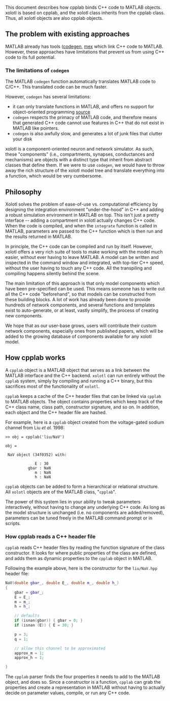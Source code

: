 This document describes how cpplab binds C++ code to
MATLAB objects. xolotl is based on cpplab, and the xolotl
class inherits from the cpplab class. Thus, all xolotl objects
are also cpplab objects.

## The problem with existing approaches

MATLAB already has tools ([codegen](https://www.mathworks.com/help/coder/ref/codegen.htm),
[mex](https://www.mathworks.com/help/matlab/ref/mex.html) which link C++ code to MATLAB. However, these
approaches have limitations that prevent us from using C++
code to its full potential.

### The limitations of `codegen`

The MATLAB `codegen` function automatically translates MATLAB
code to C/C++. This translated code can be much faster.

However, `codegen` has several limitations:

* it can only translate functions in MATLAB, and offers no support for object-oriented programming [source](https://www.mathworks.com/help/simulink/ug/how-working-with-matlab-classes-is-different-for-code-generation.html#btsyar3-1)
* `codegen` respects the primacy of MATLAB code, and therefore means that generated C++ code cannot use features in C++ that do not exist in MATLAB like pointers.
* `codegen` is also awfully slow, and generates a lot of junk files that clutter your disk

xolotl is a component-oriented neuron and network simulator.
As such, these "components" (i.e., compartments, synapses, conductances and mechanisms) are objects with a distinct type
that inherit from abstract classes that define them.
If we were to use `codegen`, we would have to throw away
the rich structure of the xolotl model tree and translate
everything into a function, which would be very cumbersome.

## Philosophy

Xolotl solves the problem of ease-of-use vs. computational
efficiency by designing the integration environment
"under-the-hood" in C++ and adding a robust simulation
environment in MATLAB on top. This isn't just a pretty
interface -- adding a compartment in xolotl actually
changes C++ code. When the code is compiled, and when
the `integrate` function is called in MATLAB, parameters
are passed to the C++ function which is then run and the
results returned in MATLAB.

In principle, the C++ code can be compiled and run by itself.
However, xolotl offers a very rich suite of tools to make working
with the model much easier, without ever having to leave MATLAB.
A model can be written and inspected in the command window
and integrated, with top-tier C++ speed, without the user
having to touch any C++ code. All the transpiling and
compiling happens silently behind the scene.

The main limitation of this approach is that only model
components which have been pre-specified can be used.
This means someone has to write out all the C++ code
"beforehand", so that models can be constructed from
these building blocks. A lot of work has already been
done to provide hundreds of network components, and
several functions and templates exist to auto-generate,
or at least, vastly simplify, the process of creating
new components.

We hope that as our user-base grows, users will contribute
their custom network components, especially ones from
published papers, which will be added to the growing
database of components available for any xolotl model.

## How cpplab works

A `cpplab` object is a MATLAB object that serves as a link
between the MATLAB interface and the C++ backend.
`xolotl` can run entirely without the `cpplab` system, simply by compiling
and running a C++ binary,
but this sacrifices most of the functionality of `xolotl`.

`cpplab` keeps a cache of the C++ header files
that can be linked via `cpplab` to MATLAB objects.
The object contains properties which keep track of
the C++ class name, class path, constructor signature, and so on.
In addition, each object and the C++ header file are hashed.

For example, here is a `cpplab` object created from the voltage-gated sodium channel
from Liu *et al.* 1998:

```
>> obj = cpplab('liu/NaV')

obj =

 NaV object (34f0352) with:

             E : 30
          gbar : NaN
             m : NaN
             h : NaN
```

`cpplab` objects can be added to form a hierarchical or relational structure.
All `xolotl` objects are of the MATLAB class, "`cpplab`".

The power of this system lies in your ability to tweak parameters interactively,
without having to change any underlying C++ code.
As long as the model structure is unchanged (i.e. no components are added/removed),
parameters can be tuned freely in the MATLAB command prompt or in scripts.

### How cpplab reads a C++ header file

`cpplab` reads C++ header files by reading the function signature of the class constructor.
It looks for where public properties of the class are defined,
and adds them as dynamic properties to the `cpplab` object in MATLAB.

Following the example above, here is the constructor for the `liu/NaV.hpp` header file:

```c++
NaV(double gbar_, double E_, double m_, double h_)
{
    gbar = gbar_;
    E = E_;
    m = m_;
    h = h_;

    // defaults
    if (isnan(gbar)) { gbar = 0; }
    if (isnan (E)) { E = 30; }

    p = 3;
    q = 1;

    // allow this channel to be approximated
    approx_m = 1;
    approx_h = 1;

}
```

The `cpplab` parser finds the four properties it needs to add to the MATLAB object, and does so.
Since a constructor is a function, `cpplab` can grab the properties and create a representation in MATLAB
without having to actually decide on parameter values, compile, or run any C++ code.
